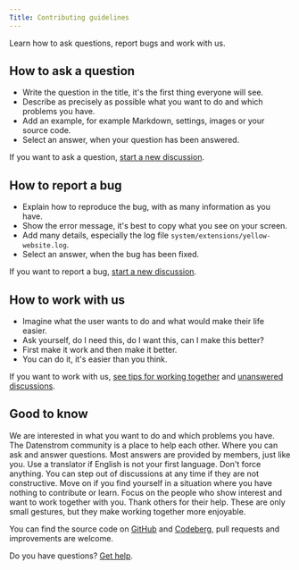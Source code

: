 ```yaml
---
Title: Contributing guidelines
---
```

Learn how to ask questions, report bugs and work with us.

## How to ask a question

* Write the question in the title, it's the first thing everyone will see.
* Describe as precisely as possible what you want to do and which problems you have.
* Add an example, for example Markdown, settings, images or your source code.
* Select an answer, when your question has been answered.

If you want to ask a question, [start a new discussion](https://github.com/datenstrom/community/discussions/categories/ask-a-question).

## How to report a bug

* Explain how to reproduce the bug, with as many information as you have.
* Show the error message, it's best to copy what you see on your screen.
* Add many details, especially the log file `system/extensions/yellow-website.log`.
* Select an answer, when the bug has been fixed.

If you want to report a bug, [start a new discussion](https://github.com/datenstrom/community/discussions/categories/report-a-bug).

## How to work with us

* Imagine what the user wants to do and what would make their life easier.
* Ask yourself, do I need this, do I want this, can I make this better?
* First make it work and then make it better.
* You can do it, it's easier than you think.

If you want to work with us, [see tips for working together](https://github.com/datenstrom/community/discussions/760) and [unanswered discussions](https://github.com/datenstrom/community/discussions?discussions_q=is%3Aunanswered+sort%3Adate_created).

## Good to know

We are interested in what you want to do and which problems you have. The Datenstrom community is a place to help each other. Where you can ask and answer questions. Most answers are provided by members, just like you. Use a translator if English is not your first language. Don't force anything. You can step out of discussions at any time if they are not constructive. Move on if you find yourself in a situation where you have nothing to contribute or learn. Focus on the people who show interest and want to work together with you. Thank others for their help. These are only small gestures, but they make working together more enjoyable.

You can find the source code on [GitHub](https://github.com/topics/datenstrom-yellow) and [Codeberg](https://codeberg.org/explore/repos?q=datenstrom-yellow&topic=1), pull requests and improvements are welcome.

Do you have questions? [Get help](.).
